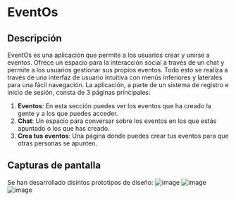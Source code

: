 # EventOs

## Descripción

EventOs es una aplicación que permite a los usuarios crear y unirse a eventos. Ofrece un espacio para la interacción social a través de un chat y permite a los usuarios gestionar sus propios eventos. Todo esto se realiza a través de una interfaz de usuario intuitiva con menús inferiores y laterales para una fácil navegación.
La aplicación, a parte de un sistema de registro e inicio de sesión, consta de 3 páginas principales:

1. **Eventos**: En esta sección puedes ver los eventos que ha creado la gente y a los que puedes acceder.
2. **Chat**: Un espacio para conversar sobre los eventos en los que estás apuntado o los que has creado.
3. **Crea tus eventos**: Una página donde puedes crear tus eventos para que otras personas se apunten.

## Capturas de pantalla
Se han desarrollado disintos prototipos de diseño:
![image](https://github.com/arturofgg/EventOs/assets/113636946/e7e60f36-2234-4f0e-b463-de299cfc1c56)
![image](https://github.com/arturofgg/EventOs/assets/113636946/b6d8f2c2-3cc4-4ed0-ae4d-a861c015a300)
![image](https://github.com/arturofgg/EventOs/assets/113636946/442f5df3-3be5-4e5a-871b-b8411a191b55)
